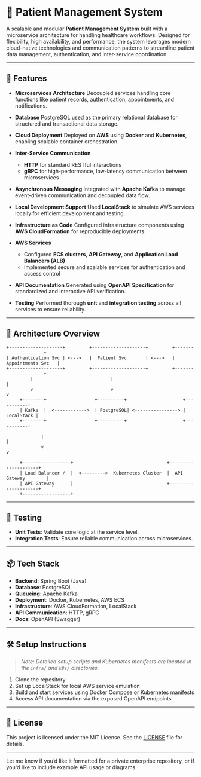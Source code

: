 # 🏥 Patient Management System

A scalable and modular **Patient Management System** built with a microservice architecture for handling healthcare workflows. Designed for flexibility, high availability, and performance, the system leverages modern cloud-native technologies and communication patterns to streamline patient data management, authentication, and inter-service coordination.

---

## 🚀 Features

* **Microservices Architecture**
  Decoupled services handling core functions like patient records, authentication, appointments, and notifications.

* **Database**
  PostgreSQL used as the primary relational database for structured and transactional data storage.

* **Cloud Deployment**
  Deployed on **AWS** using **Docker** and **Kubernetes**, enabling scalable container orchestration.

* **Inter-Service Communication**

  * **HTTP** for standard RESTful interactions
  * **gRPC** for high-performance, low-latency communication between microservices

* **Asynchronous Messaging**
  Integrated with **Apache Kafka** to manage event-driven communication and decoupled data flow.

* **Local Development Support**
  Used **LocalStack** to simulate AWS services locally for efficient development and testing.

* **Infrastructure as Code**
  Configured infrastructure components using **AWS CloudFormation** for reproducible deployments.

* **AWS Services**

  * Configured **ECS clusters**, **API Gateway**, and **Application Load Balancers (ALB)**
  * Implemented secure and scalable services for authentication and access control

* **API Documentation**
  Generated using **OpenAPI Specification** for standardized and interactive API verification.

* **Testing**
  Performed thorough **unit** and **integration testing** across all services to ensure reliability.

---

## 🧱 Architecture Overview

```
+--------------------+         +--------------------+         +---------------------+
| Authentication Svc | <--->   |  Patient Svc       | <--->   |  Appointments Svc   |
+--------------------+         +--------------------+         +---------------------+
         |                             |                               |
         v                             v                               v
     +--------+                  +----------+                     +-----------+
     | Kafka  |  <------------>  | PostgreSQL| <----------------> | LocalStack |
     +--------+                  +----------+                     +-----------+

             |                                                        |
             v                                                        v

     +------------------+                                   +---------------------+
     | Load Balancer /  |  <--------->  Kubernetes Cluster  |  API Gateway        |
     | API Gateway      |                                   +---------------------+
     +------------------+
```

---

## 🧪 Testing

* **Unit Tests**: Validate core logic at the service level.
* **Integration Tests**: Ensure reliable communication across microservices.

---

## 📦 Tech Stack

* **Backend**: Spring Boot (Java)
* **Database**: PostgreSQL
* **Queueing**: Apache Kafka
* **Deployment**: Docker, Kubernetes, AWS ECS
* **Infrastructure**: AWS CloudFormation, LocalStack
* **API Communication**: HTTP, gRPC
* **Docs**: OpenAPI (Swagger)

---

## 🛠️ Setup Instructions

> *Note: Detailed setup scripts and Kubernetes manifests are located in the `infra/` and `k8s/` directories.*

1. Clone the repository
2. Set up LocalStack for local AWS service emulation
3. Build and start services using Docker Compose or Kubernetes manifests
4. Access API documentation via the exposed OpenAPI endpoints

---

## 📄 License

This project is licensed under the MIT License. See the [LICENSE](LICENSE) file for details.

---

Let me know if you’d like it formatted for a private enterprise repository, or if you'd like to include example API usage or diagrams.
